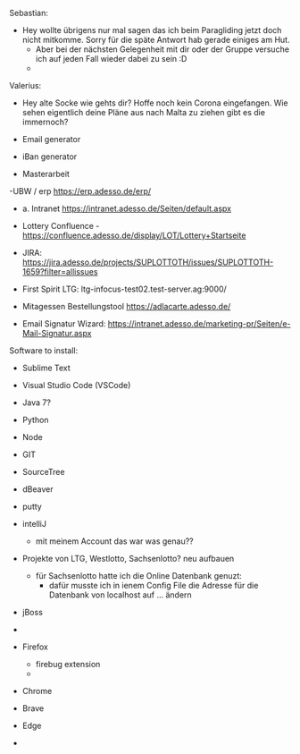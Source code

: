 Sebastian:
- Hey wollte übrigens nur mal sagen das ich beim Paragliding jetzt doch nicht mitkomme. Sorry für die späte Antwort hab gerade einiges am Hut.
    - Aber bei der nächsten Gelegenheit mit dir oder der Gruppe versuche ich auf jeden Fall wieder dabei zu sein :D
    - 
Valerius:
- Hey alte Socke wie gehts dir? Hoffe noch kein Corona eingefangen. Wie sehen eigentlich deine Pläne aus nach Malta zu ziehen gibt es die immernoch?


- Email generator
- iBan generator

- Masterarbeit


-UBW / erp
https://erp.adesso.de/erp/

- a. Intranet
https://intranet.adesso.de/Seiten/default.aspx

- Lottery Confluence -
https://confluence.adesso.de/display/LOT/Lottery+Startseite

- JIRA:
https://jira.adesso.de/projects/SUPLOTTOTH/issues/SUPLOTTOTH-1659?filter=allissues


- First Spirit LTG:
ltg-infocus-test02.test-server.ag:9000/

- Mitagessen Bestellungstool
https://adlacarte.adesso.de/

- Email Signatur Wizard:
https://intranet.adesso.de/marketing-pr/Seiten/e-Mail-Signatur.aspx



Software to install:
- Sublime Text
- Visual Studio Code (VSCode)
- Java 7?
- Python
- Node
- GIT
- SourceTree
- dBeaver
- putty
- intelliJ
    - mit meinem Account das war was genau??

- Projekte von LTG, Westlotto, Sachsenlotto? neu aufbauen
    - für Sachsenlotto hatte ich die Online Datenbank genuzt:
        - dafür musste ich in ienem Config File die Adresse für die Datenbank von localhost auf ... ändern
- jBoss
- 


- Firefox
    - firebug extension
    -
- Chrome
- Brave
- Edge
- 